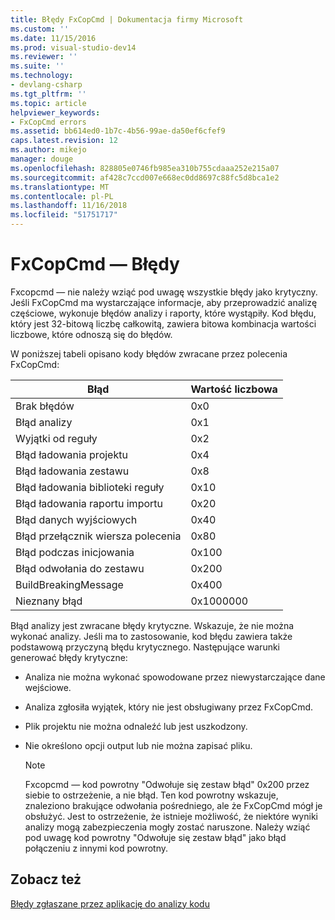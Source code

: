 ```yaml
---
title: Błędy FxCopCmd | Dokumentacja firmy Microsoft
ms.custom: ''
ms.date: 11/15/2016
ms.prod: visual-studio-dev14
ms.reviewer: ''
ms.suite: ''
ms.technology:
- devlang-csharp
ms.tgt_pltfrm: ''
ms.topic: article
helpviewer_keywords:
- FxCopCmd errors
ms.assetid: bb614ed0-1b7c-4b56-99ae-da50ef6cfef9
caps.latest.revision: 12
ms.author: mikejo
manager: douge
ms.openlocfilehash: 828805e0746fb985ea310b755cdaaa252e215a07
ms.sourcegitcommit: af428c7ccd007e668ec0dd8697c88fc5d8bca1e2
ms.translationtype: MT
ms.contentlocale: pl-PL
ms.lasthandoff: 11/16/2018
ms.locfileid: "51751717"
---
```

# <a name="fxcopcmd-errors"></a>FxCopCmd — Błędy
Fxcopcmd — nie należy wziąć pod uwagę wszystkie błędy jako krytyczny. Jeśli FxCopCmd ma wystarczające informacje, aby przeprowadzić analizę częściowe, wykonuje błędów analizy i raporty, które wystąpiły. Kod błędu, który jest 32-bitową liczbę całkowitą, zawiera bitowa kombinacja wartości liczbowe, które odnoszą się do błędów.  
  
 W poniższej tabeli opisano kody błędów zwracane przez polecenia FxCopCmd:  
  
|Błąd|Wartość liczbowa|  
|-----------|-------------------|  
|Brak błędów|0x0|  
|Błąd analizy|0x1|  
|Wyjątki od reguły|0x2|  
|Błąd ładowania projektu|0x4|  
|Błąd ładowania zestawu|0x8|  
|Błąd ładowania biblioteki reguły|0x10|  
|Błąd ładowania raportu importu|0x20|  
|Błąd danych wyjściowych|0x40|  
|Błąd przełącznik wiersza polecenia|0x80|  
|Błąd podczas inicjowania|0x100|  
|Błąd odwołania do zestawu|0x200|  
|BuildBreakingMessage|0x400|  
|Nieznany błąd|0x1000000|  
  
 Błąd analizy jest zwracane błędy krytyczne. Wskazuje, że nie można wykonać analizy. Jeśli ma to zastosowanie, kod błędu zawiera także podstawową przyczyną błędu krytycznego. Następujące warunki generować błędy krytyczne:  
  
-   Analiza nie można wykonać spowodowane przez niewystarczające dane wejściowe.  
  
-   Analiza zgłosiła wyjątek, który nie jest obsługiwany przez FxCopCmd.  
  
-   Plik projektu nie można odnaleźć lub jest uszkodzony.  
  
-   Nie określono opcji output lub nie można zapisać pliku.  
  
    > [!NOTE]
    >  Fxcopcmd — kod powrotny "Odwołuje się zestaw błąd" 0x200 przez siebie to ostrzeżenie, a nie błąd. Ten kod powrotny wskazuje, znaleziono brakujące odwołania pośredniego, ale że FxCopCmd mógł je obsłużyć. Jest to ostrzeżenie, że istnieje możliwość, że niektóre wyniki analizy mogą zabezpieczenia mogły zostać naruszone. Należy wziąć pod uwagę kod powrotny "Odwołuje się zestaw błąd" jako błąd połączeniu z innymi kod powrotny.  
  
## <a name="see-also"></a>Zobacz też  
 [Błędy zgłaszane przez aplikację do analizy kodu](../code-quality/code-analysis-application-errors.md)